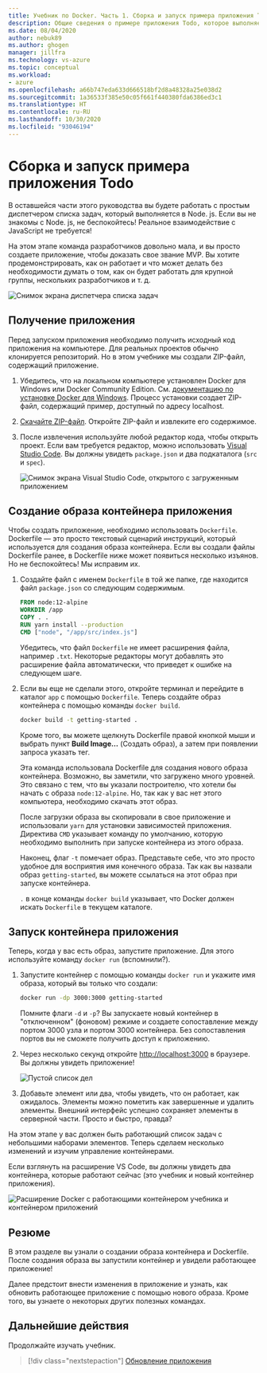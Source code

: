 ```yaml
---
title: Учебник по Docker. Часть 1. Сборка и запуск примера приложения Todo
description: Общие сведения о примере приложения Todo, которое выполняется в Node. js.
ms.date: 08/04/2020
author: nebuk89
ms.author: ghogen
manager: jillfra
ms.technology: vs-azure
ms.topic: conceptual
ms.workload:
- azure
ms.openlocfilehash: a66b747eda633d666518bf2d8a48328a25e038d2
ms.sourcegitcommit: 1a36533f385e50c05f661f440380fda6386ed3c1
ms.translationtype: HT
ms.contentlocale: ru-RU
ms.lasthandoff: 10/30/2020
ms.locfileid: "93046194"
---
```

# <a name="build-and-run-the-todo-sample-app"></a>Сборка и запуск примера приложения Todo

В оставшейся части этого руководства вы будете работать с простым диспетчером списка задач, который выполняется в Node. js. Если вы не знакомы с Node. js, не беспокойтесь! Реальное взаимодействие с JavaScript не требуется!

На этом этапе команда разработчиков довольно мала, и вы просто создаете приложение, чтобы доказать свое звание MVP. Вы хотите продемонстрировать, как он работает и что может делать без необходимости думать о том, как он будет работать для крупной группы, нескольких разработчиков и т. д.

![Снимок экрана диспетчера списка задач](media/todo-list-sample.png)

## <a name="get-the-app"></a>Получение приложения

Перед запуском приложения необходимо получить исходный код приложения на компьютере. Для реальных проектов обычно клонируется репозиторий. Но в этом учебнике мы создали ZIP-файл, содержащий приложение.

1. Убедитесь, что на локальном компьютере установлен Docker для Windows или Docker Community Edition. См. [документацию по установке Docker для Windows](https://docs.docker.com/docker-for-windows/install/). Процесс установки создает ZIP-файл, содержащий пример, доступный по адресу localhost.

1. [Скачайте ZIP-файл](http://localhost/assets/app.zip). Откройте ZIP-файл и извлеките его содержимое.

1. После извлечения используйте любой редактор кода, чтобы открыть проект. Если вам требуется редактор, можно использовать [Visual Studio Code](https://code.visualstudio.com/). Вы должны увидеть `package.json` и два подкаталога (`src` и `spec`).

    ![Снимок экрана Visual Studio Code, открытого с загруженным приложением](media/ide-screenshot.png)

## <a name="building-the-apps-container-image"></a>Создание образа контейнера приложения

Чтобы создать приложение, необходимо использовать `Dockerfile`. Dockerfile — это просто текстовый сценарий инструкций, который используется для создания образа контейнера. Если вы создали файлы Dockerfile ранее, в Dockerfile ниже может появиться несколько изъянов. Но не беспокойтесь! Мы исправим их.

1. Создайте файл с именем `Dockerfile` в той же папке, где находится файл `package.json` со следующим содержимым.

    ```dockerfile
    FROM node:12-alpine
    WORKDIR /app
    COPY . .
    RUN yarn install --production
    CMD ["node", "/app/src/index.js"]
    ```

    Убедитесь, что файл `Dockerfile` не имеет расширения файла, например `.txt`. Некоторые редакторы могут добавлять это расширение файла автоматически, что приведет к ошибке на следующем шаге.

1. Если вы еще не сделали этого, откройте терминал и перейдите в каталог `app` с помощью `Dockerfile`. Теперь создайте образ контейнера с помощью команды `docker build`.

    ```bash
    docker build -t getting-started .
    ```

    Кроме того, вы можете щелкнуть Dockerfile правой кнопкой мыши и выбрать пункт **Build Image…** (Создать образ), а затем при появлении запроса указать тег.

    Эта команда использовала Dockerfile для создания нового образа контейнера. Возможно, вы заметили, что загружено много уровней. Это связано с тем, что вы указали построителю, что хотели бы начать с образа `node:12-alpine`. Но, так как у вас нет этого компьютера, необходимо скачать этот образ.

    После загрузки образа вы скопировали в свое приложение и использовали `yarn` для установки зависимостей приложения. Директива `CMD` указывает команду по умолчанию, которую необходимо выполнить при запуске контейнера из этого образа.

    Наконец, флаг `-t` помечает образ. Представьте себе, что это просто удобное для восприятия имя конечного образа. Так как вы назвали образ `getting-started`, вы можете ссылаться на этот образ при запуске контейнера.

    `.` в конце команды `docker build` указывает, что Docker должен искать `Dockerfile` в текущем каталоге.

## <a name="starting-an-app-container"></a>Запуск контейнера приложения

Теперь, когда у вас есть образ, запустите приложение. Для этого используйте команду `docker run` (вспомнили?).

1. Запустите контейнер с помощью команды `docker run` и укажите имя образа, который вы только что создали:

    ```bash
    docker run -dp 3000:3000 getting-started
    ```

    Помните флаги `-d` и `-p`? Вы запускаете новый контейнер в "отключенном" (фоновом) режиме и создаете сопоставление между портом 3000 узла и портом 3000 контейнера. Без сопоставления портов вы не сможете получить доступ к приложению.

1. Через несколько секунд откройте [http://localhost:3000](http://localhost:3000) в браузере.
    Вы должны увидеть приложение!

    ![Пустой список дел](media/todo-list-empty.png)

1. Добавьте элемент или два, чтобы увидеть, что он работает, как ожидалось. Элементы можно пометить как завершенные и удалить элементы. Внешний интерфейс успешно сохраняет элементы в серверной части. Просто и быстро, правда?

На этом этапе у вас должен быть работающий список задач с небольшими наборами элементов. Теперь сделаем несколько изменений и изучим управление контейнерами.

Если взглянуть на расширение VS Code, вы должны увидеть два контейнера, которые работают сейчас (это учебник и новый контейнер приложения).

![Расширение Docker с работающими контейнером учебника и контейнером приложений](media/vs-two-containers.png)

## <a name="recap"></a>Резюме

В этом разделе вы узнали о создании образа контейнера и Dockerfile. После создания образа вы запустили контейнер и увидели работающее приложение!

Далее предстоит внести изменения в приложение и узнать, как обновить работающее приложение с помощью нового образа. Кроме того, вы узнаете о некоторых других полезных командах.

## <a name="next-steps"></a>Дальнейшие действия

Продолжайте изучать учебник.

> [!div class="nextstepaction"]
> [Обновление приложения](update-your-app.md)
